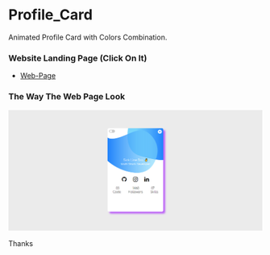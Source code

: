 # Profile_Card
Animated Profile Card with Colors Combination.

### Website Landing Page (Click On It)
* [Web-Page](https://shahzaibfardeen.github.io/Profile_Card/)

### The Way The Web Page Look
![Web_Page_Image](Card.png)

Thanks
